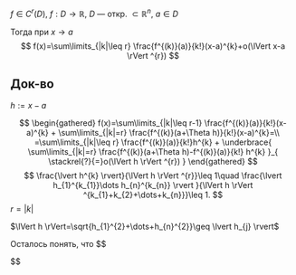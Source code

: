 $f \in C^{r}(D),\ f :D\to \mathbb{R}$, $D$ — откр. $\subset \mathbb{R}^{n}$, $a \in D$

Тогда при $x\to a$
$$
f(x)=\sum\limits_{|k|\leq r} \frac{f^{(k)}(a)}{k!}(x-a)^{k}+o(\lVert x-a \rVert ^{r})
$$
## Док-во

$h:=x-a$

$$
\begin{gathered}
f(x)=\sum\limits_{|k|\leq r-1} \frac{f^{(k)}(a)}{k!}(x-a)^{k} + \sum\limits_{|k|=r} \frac{f^{(k)}(a+\Theta h)}{k!}(x-a)^{k}=\\
=\sum\limits_{|k|\leq r} \frac{f^{(k)}(a)}{k!}h^{k} + \underbrace{ \sum\limits_{|k|=r} \frac{f^{(k)}(a+\Theta h)-f^{(k)}(a)}{k!} h^{k} }_{ \stackrel{?}{=}o(\lVert h \rVert ^{r}) }
\end{gathered}
$$
$$
\frac{\lvert h^{k} \rvert}{\lVert h \rVert ^{r}}\leq 1\quad \frac{\lvert h_{1}^{k_{1}}\dots h_{n}^{k_{n}} \rvert }{\lVert h \rVert ^{k_{1}+k_{2}+\dots+k_{n}}}\leq 1. 
$$
$r=|k|$

$\lVert h \rVert=\sqrt{h_{1}^{2}+\dots+h_{n}^{2}}\geq \lvert h_{j} \rvert$

Осталось понять, что 
$$

$$